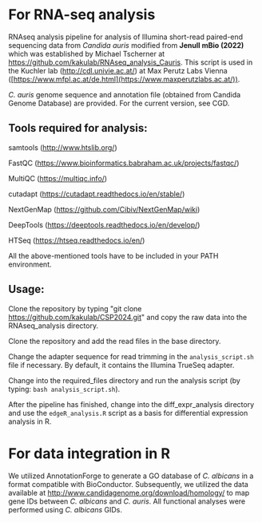 # For RNA-seq analysis

RNAseq analysis pipeline for analysis of Illumina short-read paired-end sequencing data from *Candida auris* modified from **Jenull mBio (2022)** which was established by Michael Tscherner at https://github.com/kakulab/RNAseq_analysis_Cauris. This script is used in the Kuchler lab (http://cdl.univie.ac.at/) at Max Perutz Labs Vienna ([https://www.mfpl.ac.at/de.html](https://www.maxperutzlabs.ac.at/)).

*C. auris* genome sequence and annotation file (obtained from Candida Genome Database) are provided. For the current version, see CGD.

## Tools required for analysis:

samtools (http://www.htslib.org/)

FastQC (https://www.bioinformatics.babraham.ac.uk/projects/fastqc/)

MultiQC (https://multiqc.info/)

cutadapt (https://cutadapt.readthedocs.io/en/stable/)

NextGenMap (https://github.com/Cibiv/NextGenMap/wiki)

DeepTools (https://deeptools.readthedocs.io/en/develop/)

HTSeq (https://htseq.readthedocs.io/en/)

All the above-mentioned tools have to be included in your PATH environment.

## Usage:

Clone the repository by typing "git clone https://github.com/kakulab/CSP2024.git" and copy the raw data into the RNAseq_analysis directory.

Clone the repository and add the read files in the base directory.

Change the adapter sequence for read trimming in the `analysis_script.sh` file if necessary. By default, it contains the Illumina TrueSeq adapter.

Change into the required_files directory and run the analysis script (by typing: `bash analysis_script.sh`).

After the pipeline has finished, change into the diff_expr_analysis directory and use the `edgeR_analysis.R` script as a basis for differential expression analysis in R.

# For data integration in R
We utilized AnnotationForge to generate a GO database of *C. albicans* in a format compatible with BioConductor. Subsequently, we utilized the data available at http://www.candidagenome.org/download/homology/ to map gene IDs between *C. albicans* and *C. auris*. All functional analyses were performed using *C. albicans* GIDs.

